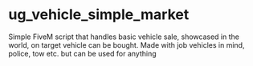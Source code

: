 # ug_vehicle_simple_market
Simple FiveM script that handles basic vehicle sale, showcased in the world, on target vehicle can be bought. Made with job vehicles in mind, police, tow etc. but can be used for anything
